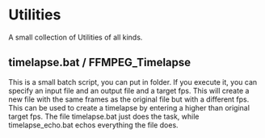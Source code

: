 # Utilities

A small collection of Utilities of all kinds.

## timelapse.bat / FFMPEG_Timelapse

This is a small batch script, you can put in folder. If you execute it, you can specify an input file and an output file and a target fps. This will create a new file with the same frames as the original file but with a different fps.
This can be used to create a timelapse by entering a higher than original target fps.
The file timelapse.bat just does the task, while timelapse_echo.bat echos everything the file does.
